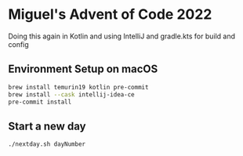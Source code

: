 # Miguel's Advent of Code 2022

Doing this again in Kotlin and using IntelliJ and gradle.kts for build and config
 
## Environment Setup on macOS

```sh
brew install temurin19 kotlin pre-commit
brew install --cask intellij-idea-ce
pre-commit install
```

## Start a new day

```sh
./nextday.sh dayNumber
```
